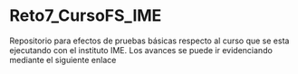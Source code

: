 # Reto7_CursoFS_IME
Repositorio para efectos de pruebas básicas respecto al curso que se esta ejecutando con el instituto IME. Los avances se puede ir evidenciando mediante el siguiente enlace 
